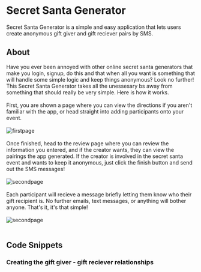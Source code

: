 # Secret Santa Generator
Secret Santa Generator is a simple and easy application that lets users create anonymous gift giver and gift reciever pairs by SMS.

## About
Have you ever been annoyed with other online secret santa generators that make you login, signup, do this and that when all you want is something that will handle some simple logic and keep things anonymous? Look no further! This Secret Santa Generator takes all the unessesary bs away from something that should really be very simple. Here is how it works.
<br></br>
First, you are shown a page where you can view the directions if you aren't familiar with the app, or head straight into adding participants onto your event.
<br></br>
<img align='center' src='./firstpage.gif' alt='firstpage' />
<br></br>
Once finished, head to the review page where you can review the information you entered, and if the creator wants, they can view the pairings the app generated. If the creator is involved in the secret santa event and wants to keep it anonymous, just click the finish button and send out the SMS messages!
<br></br>
<img align='center' src='./second-page.gif' alt='secondpage' />
<br></br>
Each participant will recieve a message briefly letting them know who their gift recipient is. No further emails, text messages, or anything will bother anyone. That's it, it's that simple!
<br></br>
<img align='center' src='./phonegif.gif' alt='secondpage' />
<br></br>

## Code Snippets
### Creating the gift giver - gift reciever relationships
